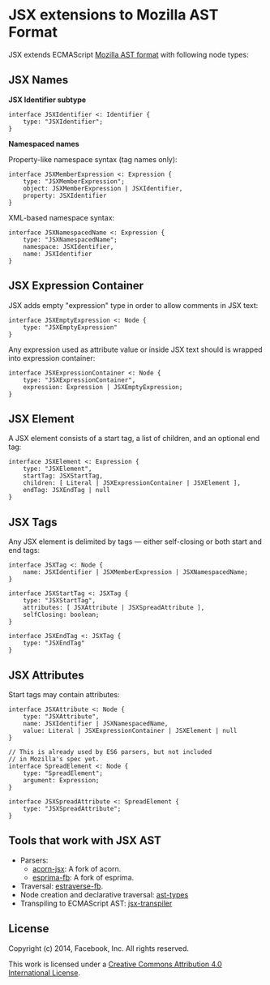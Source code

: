 JSX extensions to Mozilla AST Format
====================================

JSX extends ECMAScript [Mozilla AST format](https://developer.mozilla.org/en-US/docs/Mozilla/Projects/SpiderMonkey/Parser_API) with following node types:

JSX Names
---------

__JSX Identifier subtype__

```
interface JSXIdentifier <: Identifier {
    type: "JSXIdentifier";
}
```

__Namespaced names__

Property-like namespace syntax (tag names only):

```
interface JSXMemberExpression <: Expression {
    type: "JSXMemberExpression";
    object: JSXMemberExpression | JSXIdentifier,
    property: JSXIdentifier
}
```

XML-based namespace syntax:

```
interface JSXNamespacedName <: Expression {
    type: "JSXNamespacedName";
    namespace: JSXIdentifier,
    name: JSXIdentifier
}
```

JSX Expression Container
------------------------

JSX adds empty "expression" type in order to allow comments in JSX text:

```
interface JSXEmptyExpression <: Node {
    type: "JSXEmptyExpression"
}
```

Any expression used as attribute value or inside JSX text should is wrapped into expression container:

```
interface JSXExpressionContainer <: Node {
    type: "JSXExpressionContainer",
    expression: Expression | JSXEmptyExpression;
}
```

JSX Element
-----------

A JSX element consists of a start tag, a list of children, and an optional end tag:

```
interface JSXElement <: Expression {
    type: "JSXElement",
    startTag: JSXStartTag,
    children: [ Literal | JSXExpressionContainer | JSXElement ],
    endTag: JSXEndTag | null
}
```

JSX Tags
-----------------

Any JSX element is delimited by tags &mdash; either self-closing or both start and end tags:

```
interface JSXTag <: Node {
    name: JSXIdentifier | JSXMemberExpression | JSXNamespacedName;
}

interface JSXStartTag <: JSXTag {
    type: "JSXStartTag",
    attributes: [ JSXAttribute | JSXSpreadAttribute ],
    selfClosing: boolean;
}

interface JSXEndTag <: JSXTag {
    type: "JSXEndTag"
}
```

JSX Attributes
--------------

Start tags may contain attributes:

```
interface JSXAttribute <: Node {
    type: "JSXAttribute",
    name: JSXIdentifier | JSXNamespacedName,
    value: Literal | JSXExpressionContainer | JSXElement | null
}

// This is already used by ES6 parsers, but not included
// in Mozilla's spec yet.
interface SpreadElement <: Node {
    type: "SpreadElement";
    argument: Expression;
}

interface JSXSpreadAttribute <: SpreadElement {
    type: "JSXSpreadAttribute";
}
```

Tools that work with JSX AST
----------------------------

* Parsers:
  - [acorn-jsx](https://github.com/RReverser/acorn-jsx): A fork of acorn.
  - [esprima-fb](https://github.com/facebook/esprima): A fork of esprima.
* Traversal: [estraverse-fb](https://github.com/RReverser/estraverse-fb).
* Node creation and declarative traversal: [ast-types](https://github.com/benjamn/ast-types)
* Transpiling to ECMAScript AST: [jsx-transpiler](https://github.com/RReverser/jsx-transpiler)

License
-------

Copyright (c) 2014, Facebook, Inc.
All rights reserved.

This work is licensed under a [Creative Commons Attribution 4.0
International License](http://creativecommons.org/licenses/by/4.0/).
